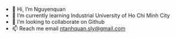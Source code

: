 - 👋 Hi, I’m Nguyenquan
- 🌱 I’m currently learning Industrial University of Ho Chi Minh City
- 💞️ I’m looking to collaborate on Github
- 📫 Reach me email ntanhquan.sly@gmail.com

<!---
nguyenquannt/nguyenquannt is a ✨ special ✨ repository because its `README.md` (this file) appears on your GitHub profile.
You can click the Preview link to take a look at your changes.
--->
